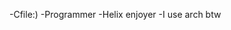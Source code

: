 -Cfile:)
-Programmer
-Helix enjoyer
-I use arch btw
<!---
beppvis/beppvis is a ✨ special ✨ repository because its `README.md` (this file) appears on your GitHub profile.
You can click the Preview link to take a look at your changes.
--->
